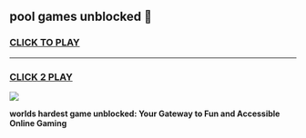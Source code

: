 
## pool games unblocked 👋
<h3>
<a href="https://premium.freeplayer.one?title=pool_games_unblocked&ref=13F">CLICK TO PLAY</a></h3>
<hr>

<h3>
<a href="https://premium.freeplayer.one?title=pool_games_unblocked&ref=13F">CLICK 2 PLAY</a>
  
</h3>

<a href="https://premium.freeplayer.one?title=pool_games_unblocked&ref=12F/"><img src="https://clearcache.store/games.png"></a>


**worlds hardest game unblocked: Your Gateway to Fun and Accessible Online Gaming**
